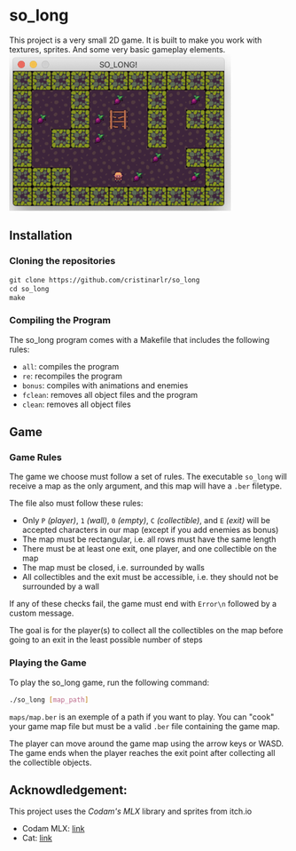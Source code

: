 # so_long
This project is a very small 2D game. It is built to make you work with textures, sprites. And some very basic gameplay elements.
<img src="so_long_img.png" alt="so_long_img.png" width="400"/>


## Installation
### Cloning the repositories
```shell
git clone https://github.com/cristinarlr/so_long
cd so_long
make
```

### Compiling the Program
The so_long program comes with a Makefile that includes the following rules:

- `all`: compiles the program
- `re`: recompiles the program
- `bonus`: compiles with animations and enemies
- `fclean`: removes all object files and the program
- `clean`: removes all object files

## Game
### Game Rules
The game we choose must follow a set of rules. The executable ``so_long`` will receive a map as the only argument, and this map will have a ``.ber`` filetype.

The file also must follow these rules:
- Only ``P`` *(player)*, ``1`` *(wall)*, ``0`` *(empty)*, ``C`` *(collectible)*, and ``E`` *(exit)* will be accepted characters in our map (except if you add enemies as bonus)
- The map must be rectangular, i.e. all rows must have the same length
- There must be at least one exit, one player, and one collectible on the map
- The map must be closed, i.e. surrounded by walls
- All collectibles and the exit must be accessible, i.e. they should not be surrounded by a wall

If any of these checks fail, the game must end with ``Error\n`` followed by a custom message.

The goal is for the player(s) to collect all the collectibles on the map before going to an exit in the least possible number of steps

### Playing the Game
To play the so_long game, run the following command:

```bash
./so_long [map_path]
```
`maps/map.ber` is an exemple of a path if you want to play.
You can "cook" your game map file but must be a valid `.ber` file containing the game map.

The player can move around the game map using the arrow keys or WASD. The game ends when the player reaches the exit point after collecting all the collectible objects.

## Acknowdledgement:
This project uses the *Codam's MLX* library and sprites from itch.io
- Codam MLX: [link](https://github.com/codam-coding-college/MLX42)
- Cat: [link](https://itch.io/profile/elthen)
